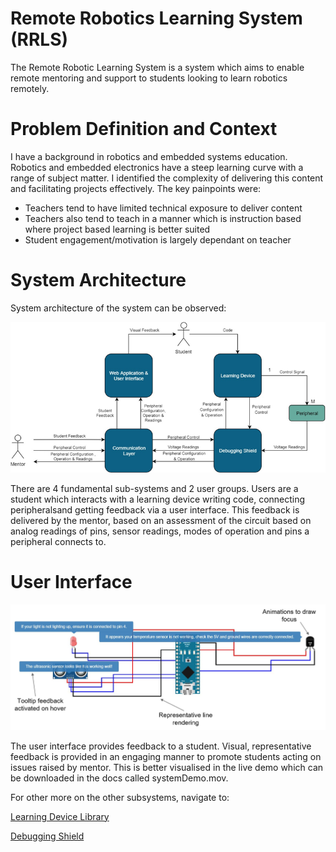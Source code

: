 # Remote Robotics Learning System (RRLS)
The Remote Robotic Learning System is a system which aims to enable remote mentoring and support to students looking to learn robotics remotely. 

# Problem Definition and Context
I have a background in robotics and embedded systems education. Robotics and embedded electronics have a steep learning curve with a range of subject matter. I identified the complexity of delivering this content and facilitating projects effectively. The key painpoints were:
- Teachers tend to have limited technical exposure to deliver content
- Teachers also tend to teach in a manner which is instruction based where project based learning is better suited
- Student engagement/motivation is largely dependant on teacher

# System Architecture
System architecture of the system can be observed:

![A picture of the RRLS user interface explaining different features](https://raw.githubusercontent.com/swithers19/RRLS-Interface/master/docs/systemArchitecture.png)

There are 4 fundamental sub-systems and 2 user groups. Users are a student which interacts with a learning device writing code, connecting peripheralsand getting feedback via a user interface. This feedback is delivered by the mentor, based on an assessment of the circuit based on analog readings of pins, sensor readings, modes of operation and pins a peripheral connects to.

# User Interface

![A picture of the RRLS user interface explaining different features](https://raw.githubusercontent.com/swithers19/RRLS-Interface/master/docs/userInterface.png)

The user interface provides feedback to a student. Visual, representative feedback is provided in an engaging manner to promote students acting on issues raised by mentor. This is better visualised in the live demo which can be downloaded in the docs called systemDemo.mov.

For other more on the other subsystems, navigate to:

[Learning Device Library](https://github.com/swithers19/RRLS-Arduino-Library)

[Debugging Shield](https://github.com/swithers19/RRLS-Debugging-Shield)
